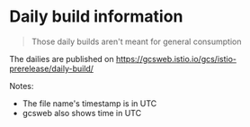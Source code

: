 # Daily build information

> Those daily builds aren't meant for general consumption

The dailies are published on
https://gcsweb.istio.io/gcs/istio-prerelease/daily-build/


Notes:
- The file name's timestamp is in UTC
- gcsweb also shows time in UTC
